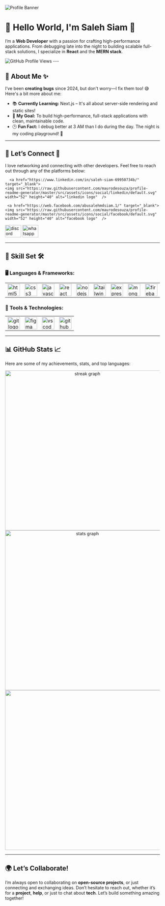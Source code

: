 
![Profile Banner](https://i.ibb.co.com/8npf1prX/Black-Elegant-Modern-Personal-Linked-In-Banner.png)
# 👋 **Hello World, I'm Saleh Siam** 🚀


I’m a **Web Developer** with a passion for crafting high-performance applications. From debugging late into the night to building scalable full-stack solutions, I specialize in **React** and the **MERN stack**. 


 <img src="https://komarev.com/ghpvc/?username=salehsiam&label=Profile%20views&color=0e75b6&style=flat" alt="GitHub Profile Views" class="h-5" />
---

## 🌟 **About Me** ✨

I’ve been **creating bugs** since 2024, but don't worry—I fix them too! 😅 Here's a bit more about me:

- 📚 **Currently Learning:** Next.js – It's all about server-side rendering and static sites!
- 🎯 **My Goal:** To build high-performance, full-stack applications with clean, maintainable code.
- 🕒 **Fun Fact:** I debug better at 3 AM than I do during the day. The night is my coding playground! 🌙

---

## 🚀 **Let’s Connect** 🤝

I love networking and connecting with other developers. Feel free to reach out through any of the platforms below:


  
      <a href="https://www.linkedin.com/in/saleh-siam-69950734b/" target="_blank">
    <img src="https://raw.githubusercontent.com/maurodesouza/profile-readme-generator/master/src/assets/icons/social/linkedin/default.svg" width="52" height="40" alt="linkedin logo"  />
  </a>
 
   
     <a href="https://web.facebook.com/abusalehmdsiam.1/" target="_blank">
    <img src="https://raw.githubusercontent.com/maurodesouza/profile-readme-generator/master/src/assets/icons/social/facebook/default.svg" width="52" height="40" alt="facebook logo"  />
  </a>
  <a href="https://discordapp.com/users/abusalehmdsiam" target="_blank"><img src="https://raw.githubusercontent.com/maurodesouza/profile-readme-generator/master/src/assets/icons/social/discord/default.svg" width="52" height="40" alt="discord logo" /></a>
    <a href="https://wa.me/+8801912697508" target="_blank"><img src="https://raw.githubusercontent.com/maurodesouza/profile-readme-generator/master/src/assets/icons/social/whatsapp/default.svg" width="52" height="40" alt="whatsapp logo" /></a>


---

## 💪 **Skill Set** 🛠

### 🖥 **Languages & Frameworks**:

<table>
  <tr>
    <td><img src="https://cdn.jsdelivr.net/gh/devicons/devicon/icons/html5/html5-original.svg" height="40" alt="html5 logo" /></td>
    <td><img src="https://cdn.jsdelivr.net/gh/devicons/devicon/icons/css3/css3-original.svg" height="40" alt="css3 logo" /></td>
    <td><img src="https://cdn.jsdelivr.net/gh/devicons/devicon/icons/javascript/javascript-original.svg" height="40" alt="javascript logo" /></td>
    <td><img src="https://cdn.jsdelivr.net/gh/devicons/devicon/icons/react/react-original.svg" height="40" alt="react logo" /></td>
    <td><img src="https://cdn.jsdelivr.net/gh/devicons/devicon/icons/nodejs/nodejs-original.svg" height="40" alt="nodejs logo" /></td>
    <td><img src="https://cdn.simpleicons.org/tailwindcss/06B6D4" height="40" alt="tailwindcss logo" /></td>
    <td><img src="https://skillicons.dev/icons?i=express" height="40" alt="express logo" /></td>
    <td><img src="https://cdn.simpleicons.org/mongodb/47A248" height="40" alt="mongodb logo" /></td>
    <td><img src="https://cdn.jsdelivr.net/gh/devicons/devicon/icons/firebase/firebase-plain.svg" height="40" alt="firebase logo" /></td>
  </tr>
</table>

### 🔧 **Tools & Technologies**:

<table>
  <tr>
    <td><img src="https://cdn.simpleicons.org/git/F05032" height="40" alt="git logo" /></td>
    <td><img src="https://skillicons.dev/icons?i=figma" height="40" alt="figma logo" /></td>
    <td><img src="https://skillicons.dev/icons?i=vscode" height="40" alt="vscode logo" /></td>
    <td><img src="https://skillicons.dev/icons?i=github" height="40" alt="github logo" /></td>
  </tr>
</table>

---

## 📊 **GitHub Stats** 📈

Here are some of my achievements, stats, and top languages:

 


<div align="center">
<img 
  src="https://nirzak-streak-stats.vercel.app/?user=salehsiam&theme=dracula&hide_border=true&ring=ff9c00&fire=ff6b81&currStreakLabel=ffffff&currStreakNum=00ffff&sideNums=ffffff&sideLabels=aaaaaa&dates=888888" 
  width="520px" 
  alt="streak graph" 
/>

   <img src="https://github-readme-stats.vercel.app/api?username=salehsiam&hide_title=false&hide_rank=false&show_icons=true&include_all_commits=true&count_private=true&disable_animations=false&theme=tokyonight&locale=en&hide_border=true&order=1" width="520px" alt="stats graph" />
 <br>
<img align="center" src="https://github-readme-stats-sigma-five.vercel.app/api/top-langs/?username=salehsiam&layout=compact&theme=tokyonight&hide_border=true" width="520px" />


   
</div>





---

## 🌍 **Let’s Collaborate!**

I’m always open to collaborating on **open-source projects**, or just connecting and exchanging ideas. Don’t hesitate to reach out, whether it’s for a **project**, **help**, or just to chat about **tech**. Let’s build something amazing together!
